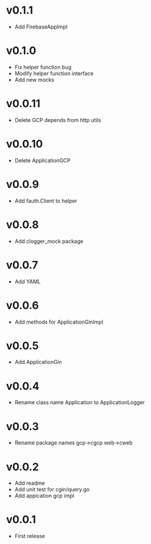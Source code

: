 # v0.1.1

- Add FirebaseAppImpl

# v0.1.0

- Fix helper function bug
- Modify helper function interface
- Add new mocks

# v0.0.11

- Delete GCP depends from http utils

# v0.0.10

- Delete ApplicationGCP

# v0.0.9

- Add fauth.Client to helper

# v0.0.8

- Add clogger_mock package

# v0.0.7

- Add YAML

# v0.0.6

- Add methods for ApplicationGinImpl

# v0.0.5

- Add ApplicationGin

# v0.0.4

- Rename class name Application to ApplicationLogger

# v0.0.3

- Rename package names gcp->cgcp web->cweb

# v0.0.2

- Add readme
- Add unit test for cgin/query.go
- Add appication gcp impl

# v0.0.1

- First release